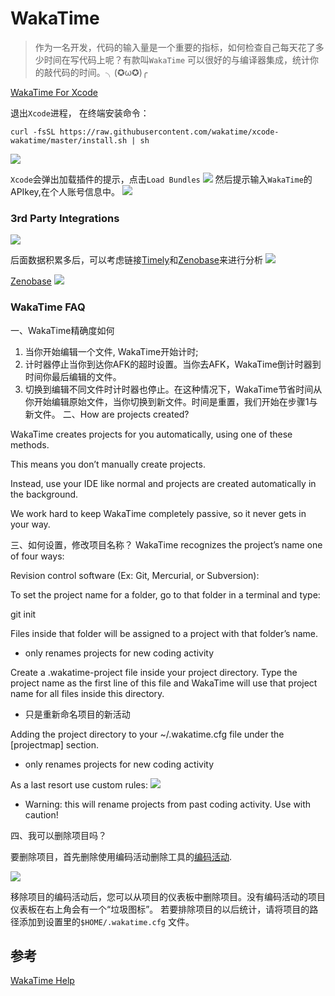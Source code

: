 # WakaTime


> 作为一名开发，代码的输入量是一个重要的指标，如何检查自己每天花了多少时间在写代码上呢？有款叫`WakaTime` 可以很好的与编译器集成，统计你的敲代码的时间。╮(✪ω✪)╭

[WakaTime For Xcode](https://wakatime.com/help/plugins/xcode)

退出`Xcode`进程，
在终端安装命令：

`curl -fsSL https://raw.githubusercontent.com/wakatime/xcode-wakatime/master/install.sh | sh`

![](http://pic-mike.oss-cn-hongkong.aliyuncs.com/qiniu/2017-05-19-14951627801266.jpg)

`Xcode`会弹出加载插件的提示，点击`Load Bundles`
![](http://www.skyfox.org/wp-content/uploads/2016/03/A1375B86-B39C-4898-B19D-65B50B8FC652.jpg)
然后提示输入`WakaTime`的APIkey,在个人账号信息中。
![](http://pic-mike.oss-cn-hongkong.aliyuncs.com/qiniu/2017-05-19-14951629506636.jpg)


### 3rd Party Integrations

![](http://pic-mike.oss-cn-hongkong.aliyuncs.com/qiniu/2017-05-19-14951633105350.jpg)

后面数据积累多后，可以考虑链接[Timely](https://timelyapp.com/)和[Zenobase](https://zenobase.com/)来进行分析
![](http://pic-mike.oss-cn-hongkong.aliyuncs.com/qiniu/2017-05-19-14951633593320.jpg)

[Zenobase](https://zenobase.com/)
![](http://pic-mike.oss-cn-hongkong.aliyuncs.com/qiniu/2017-05-19-14951634226176.jpg)

### WakaTime FAQ

一、WakaTime精确度如何

1. 当你开始编辑一个文件, WakaTime开始计时;
2. 计时器停止当你到达你AFK的超时设置。当你去AFK，WakaTime倒计时器到时间你最后编辑的文件。
3. 切换到编辑不同文件时计时器也停止。在这种情况下，WakaTime节省时间从你开始编辑原始文件，当你切换到新文件。时间是重置，我们开始在步骤1与新文件。
二、How are projects created? 

WakaTime creates projects for you automatically, using one of these methods.

This means you don’t manually create projects.

Instead, use your IDE like normal and projects are created automatically in the background.

We work hard to keep WakaTime completely passive, so it never gets in your way.

三、如何设置，修改项目名称？
WakaTime recognizes the project’s name one of four ways:

Revision control software (Ex: Git, Mercurial, or Subversion):

To set the project name for a folder, go to that folder in a terminal and type:

git init

Files inside that folder will be assigned to a project with that folder’s name.

* only renames projects for new coding activity

Create a .wakatime-project file inside your project directory. Type the project name as the first line of this file and WakaTime will use that project name for all files inside this directory.

* 只是重新命名项目的新活动

Adding the project directory to your ~/.wakatime.cfg file under the [projectmap] section.

* only renames projects for new coding activity

As a last resort use custom rules:
![](https://wakatime.com/static/img/custom_rules_for_projects.png)
* Warning: this will rename projects from past coding activity. Use with caution!

四、我可以删除项目吗？

要删除项目，首先删除使用编码活动删除工具的[编码活动](https://wakatime.com/code-delete-tool).

![](http://pic-mike.oss-cn-hongkong.aliyuncs.com/qiniu/2017-05-19-14951650055930.jpg)

移除项目的编码活动后，您可以从项目的仪表板中删除项目。没有编码活动的项目仪表板在右上角会有一个“垃圾图标”。
若要排除项目的以后统计，请将项目的路径添加到设置里的`$HOME/.wakatime.cfg` 文件。


## 参考

[WakaTime Help](https://wakatime.com/help/getting-started/faq)




